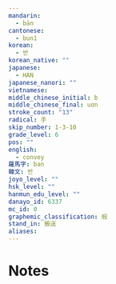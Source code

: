 ```yaml
---
mandarin:
  - bān
cantonese:
  - bun1
korean:
  - 반
korean_native: ""
japanese:
  - HAN
japanese_nanori: ""
vietnamese:
middle_chinese_initial: b
middle_chinese_final: uɑn
stroke_count: "13"
radical: 手
skip_number: 1-3-10
grade_level: 6
pos: ""
english:
  - convey
羅馬字: ban
韓文: 반
joyo_level: ""
hsk_level: ""
hanmun_edu_level: ""
danayo_id: 6337
mc_id: 0
graphemic_classification: 般
stand_in: 搬送
aliases:
---
```


# Notes
